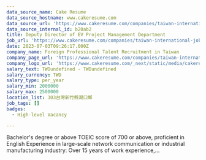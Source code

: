 ```yaml
---
data_source_name: Cake Resume
data_source_hostname: www.cakeresume.com
data_source_url: 'https://www.cakeresume.com/companies/taiwan-international-jobs/jobs'
data_source_internal_id: b20ab2
title: Deputy Director of EV Project Management Department
job_url: 'https://www.cakeresume.com/companies/taiwan-international-jobs/jobs/b20ab2'
date: 2023-07-03T09:26:17.000Z
company_name: Foreign Professional Talent Recruitment in Taiwan
company_page_url: 'https://www.cakeresume.com/companies/taiwan-international-jobs'
company_logo_url: 'https://www.cakeresume.com/_next/static/media/cakeresume.e1c03867.svg'
salary_text: TWDundefined - TWDundefined
salary_currency: TWD
salary_type: per_year
salary_min: 2000000
salary_max: 2500000
location_list: 303台灣新竹縣湖口鄉
job_tags: []
badges:
  - High-level Vacancy

---
```


Bachelor's degree or above TOEIC score of 700 or above, proficient in English Experience in large-scale network communication or industrial manufacturing industry: Over 15 years of work experience,...